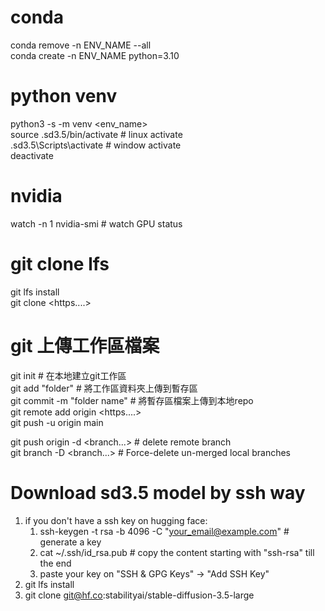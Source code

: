 # conda
conda remove -n ENV_NAME --all  
conda create -n ENV_NAME python=3.10

# python venv
python3 -s -m venv <env_name>  
source .sd3.5/bin/activate  # linux activate  
.sd3.5\Scripts\activate  # window activate  
deactivate  

# nvidia
watch -n 1 nvidia-smi  # watch GPU status

# git clone lfs  
git lfs install  
git clone <https....>

# git 上傳工作區檔案  
git init  # 在本地建立git工作區  
git add "folder" # 將工作區資料夾上傳到暫存區    
git commit -m "folder name"  # 將暫存區檔案上傳到本地repo  
git remote add origin <https....>  
git push -u origin main    
  
git push origin -d <branch...>  # delete remote branch  
git branch -D <branch...> # Force-delete un-merged local branches  

# Download sd3.5 model by ssh way  
1. if you don't have a ssh key on hugging face:  
   1.  ssh-keygen -t rsa -b 4096 -C "your_email@example.com" # generate a key  
   2.  cat ~/.ssh/id_rsa.pub # copy the content starting with "ssh-rsa" till the end  
   3.  paste your key on "SSH & GPG Keys" -> "Add SSH Key"  
2. git lfs install  
3. git clone git@hf.co:stabilityai/stable-diffusion-3.5-large  



